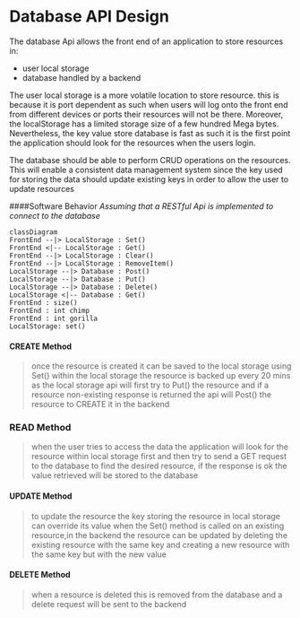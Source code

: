 # Database API Design

The database Api allows the front end of an application to store resources in:

- user local storage
- database handled by a backend

The user local storage is a more volatile location to store resource. this is because it is port dependent as such when users will log onto the front end from different devices or ports their resources will not be there. Moreover, the localStorage has a limited storage size of a few hundred Mega bytes. Nevertheless, the key value store database is fast as such it is the first point the application should look for the resources when the users login.

The database should be able to perform CRUD operations on the resources. This will enable a consistent data management system since the key used for storing the data should update existing keys in order to allow the user to update resources

####Software Behavior
_Assuming that a RESTful Api is implemented to connect to the database_
```mermaid js
classDiagram
FrontEnd --|> LocalStorage : Set()
FrontEnd <|-- LocalStorage : Get()
FrontEnd --|> LocalStorage : Clear()
FrontEnd --|> LocalStorage : RemoveItem()
LocalStorage --|> Database : Post()
LocalStorage --|> Database : Put()
LocalStorage --|> Database : Delete()
LocalStorage <|-- Database : Get()
FrontEnd : size()
FrontEnd : int chimp
FrontEnd : int gorilla
LocalStorage: set()
```

#### CREATE Method
>once the resource is created it can be saved to the local storage using Set()
within the local storage the resource is backed up every 20 mins as the local storage api will first try to Put() the resource and if a resource non-existing response is returned the api will Post() the resource to CREATE it in the backend

### READ Method
>when the user tries to access the data the application will look for the resource within local storage first and then try to send a GET request to the database to find the desired resource, if the response is ok the value retrieved will be stored to the database

#### UPDATE Method
>to update the resource the key storing the resource in local storage can  override its value when the Set() method is called on an existing resource,in the backend the resource can be updated by deleting the existing resource with the same key and creating a new resource with the same key but with the new value

#### DELETE Method
>when a resource is deleted this is removed from the database and a delete request will be sent to the backend
